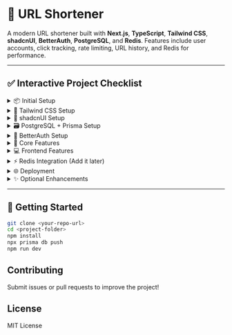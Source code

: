 # 🔗 URL Shortener

A modern URL shortener built with **Next.js**, **TypeScript**, **Tailwind CSS**, **shadcnUI**, **BetterAuth**, **PostgreSQL**, and **Redis**. Features include user accounts, click tracking, rate limiting, URL history, and Redis for performance.

---

## ✅ Interactive Project Checklist

<details>
<summary>📦 Initial Setup</summary>

- [x] **Create Next.js Project**
- [ ] **Install Dependencies** (Tailwind CSS, shadcnUI, Prisma, BetterAuth, etc.)
- [x] **Set Up Git Repository**

</details>

<details>
<summary>🎨 Tailwind CSS Setup</summary>

- [x] **Initialize Tailwind CSS**
- [x] **Test Tailwind Styling**

</details>

<details>
<summary>🧩 shadcnUI Setup</summary>

- [x] **Initialize shadcnUI**
- [x] **Install UI Components** (button, input, table)
- [x] **Test shadcnUI Components**

</details>

<details>
<summary>🗃️ PostgreSQL + Prisma Setup</summary>

- [ ] **Set Up PostgreSQL** (Local/Supabase/Neon)
- [ ] **Initialize Prisma**
- [ ] **Define Prisma Schema** (`User`, `Url`)
- [ ] **Run Prisma Migrations**
- [ ] **Generate Prisma Client**

</details>

<details>
<summary>🔐 BetterAuth Setup</summary>

- [ ] **Initialize BetterAuth with Prisma Adapter**
- [ ] **Create Auth API Routes** (`signup`, `login`)
- [ ] **Test Authentication via Postman**

</details>

<details>
<summary>🚀 Core Features</summary>

- [ ] **Short URL Creation API**
- [ ] **Redirection with Click Tracking**
- [ ] **Rate Limiting with Middleware**
- [ ] **User URL History API**

</details>

<details>
<summary>💻 Frontend Features</summary>

- [ ] **Signup/Login Pages (shadcnUI)**
- [ ] **URL Shortener Form (Homepage)**
- [ ] **History Dashboard with Table**
- [ ] **Full Frontend Testing**

</details>

<details>
<summary>⚡ Redis Integration (Add it later)</summary>

- [ ] **Install Redis Client**
- [ ] **Set Up Redis (Docker/Upstash)**
- [ ] **Prisma Schema Update (Remove RateLimit model)**
- [ ] **Use Redis for Rate Limiting**
- [ ] **Cache Short URLs in Redis**
- [ ] **[Optional] Redis Click Tracking**
- [ ] **Test Redis Integration**

</details>

<details>
<summary>🌐 Deployment</summary>

- [ ] **Prepare `.env.production`**
- [ ] **Deploy to Vercel**
- [ ] **Production Testing**

</details>

<details>
<summary>✨ Optional Enhancements</summary>

- [ ] **URL Validation**
- [ ] **Custom Short Codes**
- [ ] **URL Expiration**
- [ ] **Click Analytics Chart**

</details>

---

## 🚀 Getting Started

```bash
git clone <your-repo-url>
cd <project-folder>
npm install
npx prisma db push
npm run dev
```

## Contributing
Submit issues or pull requests to improve the project!

## License
MIT License